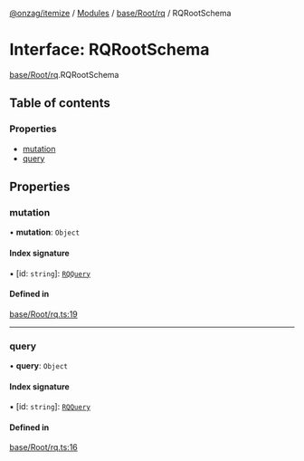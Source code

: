 [@onzag/itemize](../README.md) / [Modules](../modules.md) / [base/Root/rq](../modules/base_Root_rq.md) / RQRootSchema

# Interface: RQRootSchema

[base/Root/rq](../modules/base_Root_rq.md).RQRootSchema

## Table of contents

### Properties

- [mutation](base_Root_rq.RQRootSchema.md#mutation)
- [query](base_Root_rq.RQRootSchema.md#query)

## Properties

### mutation

• **mutation**: `Object`

#### Index signature

▪ [id: `string`]: [`RQQuery`](base_Root_rq.RQQuery.md)

#### Defined in

[base/Root/rq.ts:19](https://github.com/onzag/itemize/blob/a24376ed/base/Root/rq.ts#L19)

___

### query

• **query**: `Object`

#### Index signature

▪ [id: `string`]: [`RQQuery`](base_Root_rq.RQQuery.md)

#### Defined in

[base/Root/rq.ts:16](https://github.com/onzag/itemize/blob/a24376ed/base/Root/rq.ts#L16)
